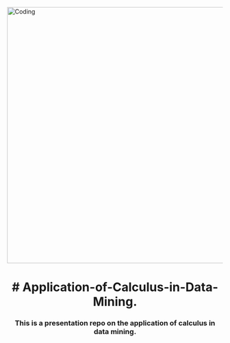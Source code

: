 <img align="center" alt="Coding" width="600" hight="100" src="https://raw.githubusercontent.com/Shourav-Deb/Pic-Saver/main/Application-of-Calculus-in-Data-Mining/B.jpeg?token=GHSAT0AAAAAAB453PIDHGSXZ3ZSWGOQJKDOY6YBRPQ">

<h1 align="center"><b># Application-of-Calculus-in-Data-Mining.</h1>
  
<h3 align="center">  This is a presentation repo on the application of calculus in data mining.</h3>
